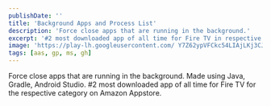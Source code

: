 ```yaml
---
publishDate: ''
title: 'Background Apps and Process List'
description: 'Force close apps that are running in the background.'
excerpt: '#2 most downloaded app of all time for Fire TV in respective category'
image: 'https://play-lh.googleusercontent.com/ Y7Z62ypVFCkc54LIAjLKj3CJsdtePxntHsu84zkXNg1WP5usdthkzAT1-i4wjoqx_Ro'
tags: [aas, gp, ms, gh]
---
```


Force close apps that are running in the background. Made using Java, Gradle, Android Studio. #2 most downloaded app of all time for Fire TV for the respective category on Amazon Appstore.